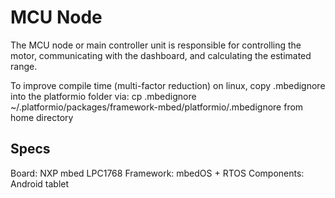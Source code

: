 # MCU Node
The MCU node or main controller unit is responsible for controlling the motor, communicating with the dashboard, and calculating the estimated range.

To improve compile time (multi-factor reduction) on linux, copy .mbedignore into the platformio folder via:
cp .mbedignore ~/.platformio/packages/framework-mbed/platformio/.mbedignore
from home directory
## Specs
Board: NXP mbed LPC1768
Framework: mbedOS + RTOS
Components: Android tablet
